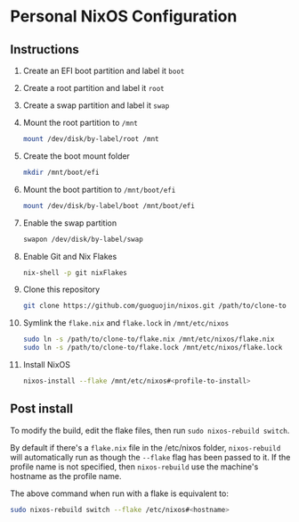 # Personal NixOS Configuration

## Instructions

1. Create an EFI boot partition and label it `boot`
2. Create a root partition and label it `root`
3. Create a swap partition and label it `swap`
4. Mount the root partition to `/mnt`

    ```bash
    mount /dev/disk/by-label/root /mnt
    ```

5. Create the boot mount folder

    ```bash
    mkdir /mnt/boot/efi
    ```

6. Mount the boot partition to `/mnt/boot/efi`

    ```bash
    mount /dev/disk/by-label/boot /mnt/boot/efi
    ```

7. Enable the swap partition

    ```bash
    swapon /dev/disk/by-label/swap
    ```

8. Enable Git and Nix Flakes

    ```bash
    nix-shell -p git nixFlakes
    ```

9. Clone this repository

    ```bash
    git clone https://github.com/guoguojin/nixos.git /path/to/clone-to
    ```

10. Symlink the `flake.nix` and `flake.lock` in `/mnt/etc/nixos`

    ```bash
    sudo ln -s /path/to/clone-to/flake.nix /mnt/etc/nixos/flake.nix
    sudo ln -s /path/to/clone-to/flake.lock /mnt/etc/nixos/flake.lock
    ```

11. Install NixOS

    ```bash
    nixos-install --flake /mnt/etc/nixos#<profile-to-install>
    ```

## Post install

To modify the build, edit the flake files, then run `sudo nixos-rebuild switch`.

By default if there's a `flake.nix` file in the /etc/nixos folder, `nixos-rebuild` will automatically run as though the `--flake` flag has been passed to it. If the profile name is not specified, then `nixos-rebuild` use the machine's hostname as the profile name.

The above command when run with a flake is equivalent to:

```bash
sudo nixos-rebuild switch --flake /etc/nixos#<hostname>
```


